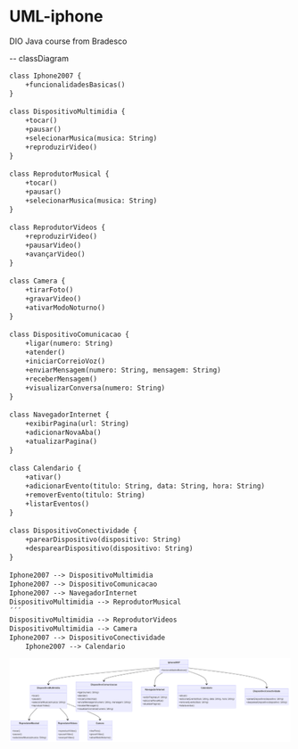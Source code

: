 # UML-iphone
DIO Java course from Bradesco

--
classDiagram

    class Iphone2007 {
        +funcionalidadesBasicas()
    }

    class DispositivoMultimidia {
        +tocar()
        +pausar()
        +selecionarMusica(musica: String)
        +reproduzirVideo()
    }

    class ReprodutorMusical {
        +tocar()
        +pausar()
        +selecionarMusica(musica: String)
    }

    class ReprodutorVideos {
        +reproduzirVideo()
        +pausarVideo()
        +avançarVideo()
    }

    class Camera {
        +tirarFoto()
        +gravarVideo()
        +ativarModoNoturno()
    }

    class DispositivoComunicacao {
        +ligar(numero: String)
        +atender()
        +iniciarCorreioVoz()
        +enviarMensagem(numero: String, mensagem: String)
        +receberMensagem()
        +visualizarConversa(numero: String)
    }

    class NavegadorInternet {
        +exibirPagina(url: String)
        +adicionarNovaAba()
        +atualizarPagina()
    }

    class Calendario {
        +ativar()
        +adicionarEvento(titulo: String, data: String, hora: String)
        +removerEvento(titulo: String)
        +listarEventos()
    }

    class DispositivoConectividade {
        +parearDispositivo(dispositivo: String)
        +desparearDispositivo(dispositivo: String)
    }

    Iphone2007 --> DispositivoMultimidia
    Iphone2007 --> DispositivoComunicacao
    Iphone2007 --> NavegadorInternet
    DispositivoMultimidia --> ReprodutorMusical
    ´´´
    DispositivoMultimidia --> ReprodutorVideos
    DispositivoMultimidia --> Camera
    Iphone2007 --> DispositivoConectividade
        Iphone2007 --> Calendario

![Diagrama de Classes](midia/diagram.png)

